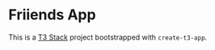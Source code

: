 # Friiends App

This is a [T3 Stack](https://create.t3.gg/) project bootstrapped with `create-t3-app`.
